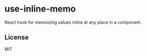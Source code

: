 # use-inline-memo

React hook for memoizing values inline at any place in a component.

## License

MIT

